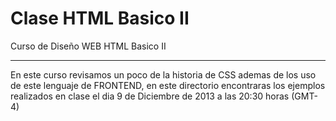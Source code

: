 Clase HTML Basico II
====================


Curso de Diseño WEB HTML Basico II
________________________________________

En este curso revisamos un poco de la historia de CSS ademas de los uso de este lenguaje de FRONTEND, 
en este directorio encontraras los ejemplos realizados en clase el dia 9 de Diciembre de 2013 a las 20:30
horas (GMT-4)

